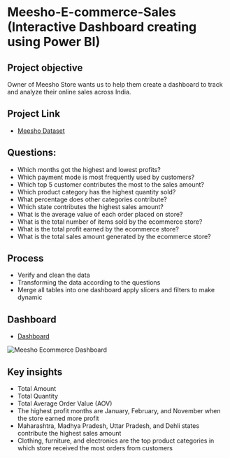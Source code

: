 # Meesho-E-commerce-Sales (Interactive Dashboard creating using Power BI)

## Project objective
Owner of Meesho Store wants us to help them create a dashboard to track and analyze their online sales across India.

## Project Link 
- <a href = "https://github.com/Tehreem112/Meesho-Ecommerce-Sales">Meesho Dataset</a>

## Questions: 
- Which months got the highest and lowest profits?
- Which payment mode is most frequently used by customers?
- Which top 5 customer contributes the most to the sales amount?
- Which product category has the highest quantity sold?
- What percentage does other categories  contribute?
- Which state contributes the highest sales amount?
- What is the average value of each order placed on store?
- What is the total number of items sold by the ecommerce store?
- What is the total profit earned by the ecommerce store?
- What is the total sales amount generated by the ecommerce store?

## Process
- Verify and clean the data
- Transforming the data according to the questions
- Merge all tables into one dashboard apply slicers and filters to make dynamic

## Dashboard
- <a href = "https://github.com/Tehreem112/Meesho-Ecommerce-Sales/blob/main/Meesho%20Ecommerce%20Dashboard.png">Dashboard</a>

![Meesho Ecommerce Dashboard](https://github.com/user-attachments/assets/d02d1e22-1326-42ad-b657-2bd9a7fab2aa)

## Key insights
- Total Amount
- Total Quantity
- Total Average Order Value (AOV)
- The highest profit months are January, February, and November when   the store earned more profit 
- Maharashtra, Madhya Pradesh, Uttar Pradesh, and Dehli states contribute the highest sales amount
- Clothing, furniture, and electronics  are the top product categories in which store received the most orders from customers


